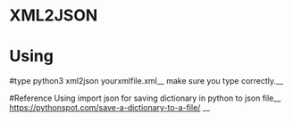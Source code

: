 # XML2JSON

# Using

#type python3 xml2json yourxmlfile.xml__
make sure you type correctly.__

#Reference
Using import json for saving dictionary in python to json file__
https://pythonspot.com/save-a-dictionary-to-a-file/ __

